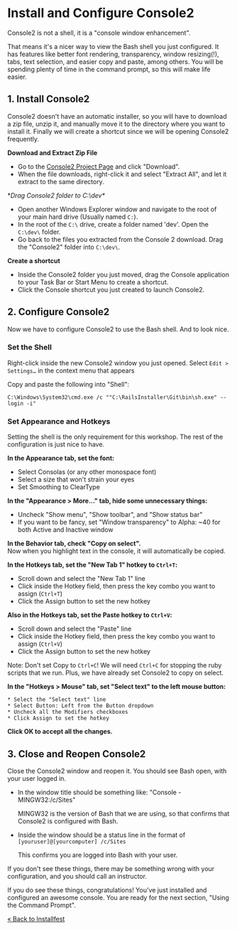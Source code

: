 # Install and Configure Console2

Console2 is not a shell, it is a "console window enhancement".  

That means it's a nicer way to view the Bash shell you just configured. It has features like better font rendering, 
transparency, window resizing(!), tabs, text selection, and easier copy and paste, among others. You will be spending plenty
of time in the command prompt, so this will make life easier.


## 1. Install Console2

Console2 doesn't have an automatic installer, so you will have to download a zip file, unzip it, and manually move it
to the directory where you want to install it. Finally we will create a shortcut since we will be opening Console2 
frequently.

**Download and Extract Zip File**

* Go to the <a href="http://sourceforge.net/projects/console/" target="_blank">Console2 Project Page</a> and click "Download".
* When the file downloads, right-click it and select "Extract All", and let it extract to the same directory.

**Drag Console2 folder to C:\dev\**

* Open another Windows Explorer window and navigate to the root of your main hard drive (Usually named `C:`).
* In the root of the `C:\` drive, create a folder named 'dev'. Open the `C:\dev\` folder.
* Go back to the files you extracted from the Console 2 download. Drag the "Console2" folder into `C:\dev\`.

**Create a shortcut**

* Inside the Console2 folder you just moved, drag the Console application to your Task Bar or Start Menu to create a
shortcut.
* Click the Console shortcut you just created to launch Console2.


## 2. Configure Console2

Now we have to configure Console2 to use the Bash shell. And to look nice.


### Set the Shell
Right-click inside the new Console2 window you just opened. Select `Edit > Settings…` in the context menu that appears

Copy and paste the following into "Shell":

```text
C:\Windows\System32\cmd.exe /c ""C:\RailsInstaller\Git\bin\sh.exe" --login -i"
```

### Set Appearance and Hotkeys
Setting the shell is the only requirement for this workshop. The rest of the configuration is just nice to have.

**In the Appearance tab, set the font:**

  * Select Consolas (or any other monospace font)
  * Select a size that won't strain your eyes
  * Set Smoothing to ClearType  

**In the "Appearance > More…" tab, hide some unnecessary things:**

  * Uncheck "Show menu", "Show toolbar", and "Show status bar"
  * If you want to be fancy, set "Window transparency" to Alpha: ~40 for both Active and Inactive window

**In the Behavior tab, check "Copy on select".**  
Now when you highlight text in the console, it will automatically be copied.

**In the Hotkeys tab, set the "New Tab 1" hotkey to `Ctrl+T`:**

  * Scroll down and select the "New Tab 1" line
  * Click inside the Hotkey field, then press the key combo you want to assign (`Ctrl+T`)
  * Click the Assign button to set the new hotkey

**Also in the Hotkeys tab, set the Paste hotkey to `Ctrl+V`:**

  * Scroll down and select the "Paste" line
  * Click inside the Hotkey field, then press the key combo you want to assign (`Ctrl+V`)
  * Click the Assign button to set the new hotkey

Note: Don't set Copy to `Ctrl+C`! We will need `Ctrl+C` for stopping the ruby scripts that we run. Plus, we have already
set Console2 to copy on select.

**In the "Hotkeys > Mouse" tab, set "Select text" to the left mouse button:**

    * Select the "Select text" line
    * Select Button: Left from the Button dropdown
    * Uncheck all the Modifiers checkboxes
    * Click Assign to set the hotkey

**Click OK to accept all the changes.**

## 3. Close and Reopen Console2

Close the Console2 window and reopen it. You should see Bash open, with your user logged in.

* In the window title should be something like: "Console - MINGW32:/c/Sites"

    MINGW32 is the version of Bash that we are using, so that confirms that Console2 is configured with Bash.

* Inside the window should be a status line in the format of `[youruser]@[yourcomputer] /c/Sites`

    This confirms you are logged into Bash with your user.

If you don't see these things, there may be something wrong with your configuration, and you should call an
instructor.

If you do see these things, congratulations! You've just installed and configured an awesome console. You are ready
for the next section, "Using the Command Prompt".

[« Back to Installfest](/ruby_from_scratch)

